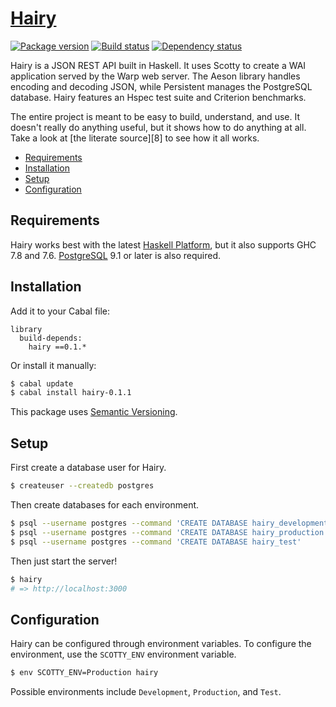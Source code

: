# [Hairy][1]

[![Package version][2]][3]
[![Build status][4]][5]
[![Dependency status][6]][7]

Hairy is a JSON REST API built in Haskell. It uses Scotty to create a WAI
application served by the Warp web server. The Aeson library handles encoding
and decoding JSON, while Persistent manages the PostgreSQL database. Hairy
features an Hspec test suite and Criterion benchmarks.

The entire project is meant to be easy to build, understand, and use. It doesn't
really do anything useful, but it shows how to do anything at all. Take a look
at [the literate source][8] to see how it all works.

- [Requirements](#requirements)
- [Installation](#installation)
- [Setup](#setup)
- [Configuration](#configuration)

## Requirements

Hairy works best with the latest [Haskell Platform][9], but it also supports GHC
7.8 and 7.6. [PostgreSQL][10] 9.1 or later is also required.

## Installation

Add it to your Cabal file:

```
library
  build-depends:
    hairy ==0.1.*
```

Or install it manually:

``` sh
$ cabal update
$ cabal install hairy-0.1.1
```

This package uses [Semantic Versioning][11].

## Setup

First create a database user for Hairy.

``` sh
$ createuser --createdb postgres
```

Then create databases for each environment.

``` sh
$ psql --username postgres --command 'CREATE DATABASE hairy_development'
$ psql --username postgres --command 'CREATE DATABASE hairy_production'
$ psql --username postgres --command 'CREATE DATABASE hairy_test'
```

Then just start the server!

``` sh
$ hairy
# => http://localhost:3000
```

## Configuration

Hairy can be configured through environment variables. To configure the
environment, use the `SCOTTY_ENV` environment variable.

``` sh
$ env SCOTTY_ENV=Production hairy
```

Possible environments include `Development`, `Production`, and `Test`.

[1]: https://github.com/tfausak/hairy
[2]: https://img.shields.io/hackage/v/hairy.svg?style=flat
[3]: https://hackage.haskell.org/package/hairy
[4]: https://img.shields.io/travis/tfausak/hairy/master.svg?style=flat
[5]: https://travis-ci.org/tfausak/hairy
[6]: https://img.shields.io/hackage-deps/v/hairy.svg?style=flat
[7]: http://packdeps.haskellers.com/feed?needle=hairy
[9]: ./library/Hairy.lhs
[9]: https://www.haskell.org/platform/
[10]: http://www.postgresql.org
[11]: http://semver.org/spec/v2.0.0.html
